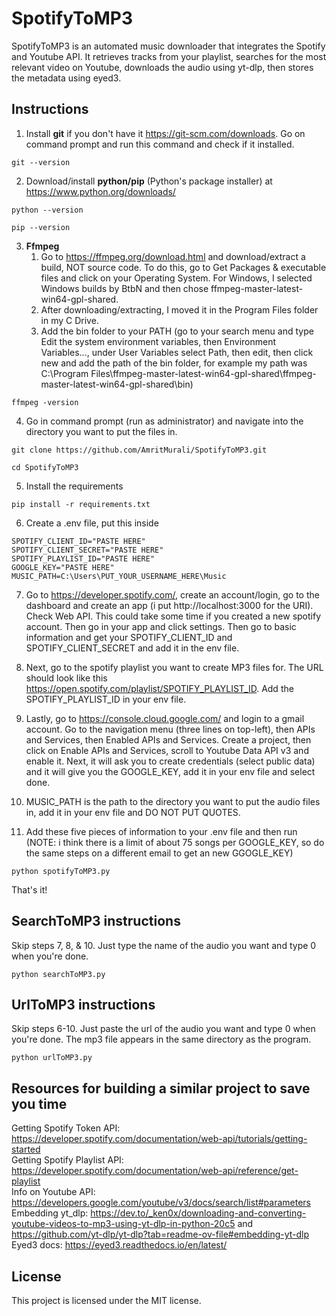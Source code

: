 # SpotifyToMP3
SpotifyToMP3 is an automated music downloader that integrates the Spotify and Youtube API. It retrieves tracks from your playlist, searches for the most relevant video on Youtube, downloads the audio using yt-dlp, then stores the metadata using eyed3.
## Instructions
1. Install **git** if you don't have it https://git-scm.com/downloads. Go on command prompt and run this command and check if it installed.
```
git --version
```
2. Download/install **python/pip** (Python's package installer) at https://www.python.org/downloads/
```
python --version
```
```
pip --version
```
3. **Ffmpeg**
    1. Go to https://ffmpeg.org/download.html and download/extract a build, NOT source code. To do this, go to Get Packages & executable files and click on your Operating System. For Windows, I selected Windows builds by BtbN and then chose ffmpeg-master-latest-win64-gpl-shared.
    2. After downloading/extracting, I moved it in the Program Files folder in my C Drive.
    3. Add the bin folder to your PATH (go to your search menu and type Edit the system environment variables, then Environment Variables..., under User Variables select Path, then edit, then click new and add the path of the bin folder, for example my path was C:\Program Files\ffmpeg-master-latest-win64-gpl-shared\ffmpeg-master-latest-win64-gpl-shared\bin)
```
ffmpeg -version
```
4. Go in command prompt (run as administrator) and navigate into the directory you want to put the files in.
```
git clone https://github.com/AmritMurali/SpotifyToMP3.git
```
```
cd SpotifyToMP3
```
5. Install the requirements
```
pip install -r requirements.txt
```
6. Create a .env file, put this inside
```
SPOTIFY_CLIENT_ID="PASTE HERE"
SPOTIFY_CLIENT_SECRET="PASTE HERE"
SPOTIFY_PLAYLIST_ID="PASTE HERE"
GOOGLE_KEY="PASTE HERE"
MUSIC_PATH=C:\Users\PUT_YOUR_USERNAME_HERE\Music
```
7. Go to https://developer.spotify.com/, create an account/login, go to the dashboard and create an app (i put http://localhost:3000 for the URI). Check Web API. This could take some time if you created a new spotify account. Then go in your app and click settings. Then go to basic information and get your SPOTIFY_CLIENT_ID and SPOTIFY_CLIENT_SECRET and add it in the env file.

8. Next, go to the spotify playlist you want to create MP3 files for. The URL should look like this https://open.spotify.com/playlist/SPOTIFY_PLAYLIST_ID. Add the SPOTIFY_PLAYLIST_ID in your env file.

9. Lastly, go to https://console.cloud.google.com/ and login to a gmail account. Go to the navigation menu (three lines on top-left), then APIs and Services, then Enabled APIs and Services. Create a project, then click on Enable APIs and Services, scroll to Youtube Data API v3 and enable it. Next, it will ask you to create credentials (select public data) and it will give you the GOOGLE_KEY, add it in your env file and select done.

10. MUSIC_PATH is the path to the directory you want to put the audio files in, add it in your env file and DO NOT PUT QUOTES.

11. Add these five pieces of information to your .env file and then run (NOTE: i think there is a limit of about 75 songs per GOOGLE_KEY, so do the same steps on a different email to get an new GGOGLE_KEY)
```
python spotifyToMP3.py
```
That's it!

## SearchToMP3 instructions
Skip steps 7, 8, & 10. Just type the name of the audio you want and type 0 when you're done.
```
python searchToMP3.py
```

## UrlToMP3 instructions
Skip steps 6-10. Just paste the url of the audio you want and type 0 when you're done. The mp3 file appears in the same directory as the program.
```
python urlToMP3.py
```

## Resources for building a similar project to save you time
Getting Spotify Token API: https://developer.spotify.com/documentation/web-api/tutorials/getting-started  
Getting Spotify Playlist API: https://developer.spotify.com/documentation/web-api/reference/get-playlist  
Info on Youtube API: https://developers.google.com/youtube/v3/docs/search/list#parameters  
Embedding yt_dlp: https://dev.to/_ken0x/downloading-and-converting-youtube-videos-to-mp3-using-yt-dlp-in-python-20c5 and https://github.com/yt-dlp/yt-dlp?tab=readme-ov-file#embedding-yt-dlp
Eyed3 docs: https://eyed3.readthedocs.io/en/latest/

## License
This project is licensed under the MIT license.
